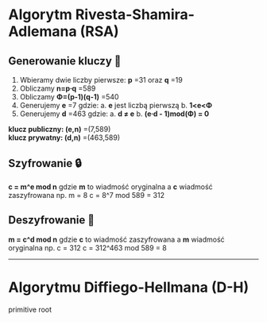 # Algorytm Rivesta-Shamira-Adlemana (RSA)
## Generowanie kluczy 🔐
1. Wbieramy dwie liczby pierwsze: **p** =31 oraz **q** =19
2. Obliczamy **n=p∙q** =589
3. Obliczamy **Φ=(p-1)(q-1)** =540
4. Generujemy **e** =7 gdzie:
    a. **e** jest liczbą pierwszą
    b. **1<e<Φ**
5. Generujemy **d** =463 gdzie:
    a. **d ≠ e**
    b. **(e∙d - 1)mod(Φ) = 0**

**klucz publiczny: (e,n)** =(7,589)  
**klucz prywatny: (d,n)** =(463,589)

## Szyfrowanie 🔒
**c = m^e mod n**
gdzie **m** to wiadmość oryginalna a **c** wiadmość zaszyfrowana
np.
m = 8
c = 8^7 mod 589 = 312

## Deszyfrowanie 🔑
**m = c^d mod n**
gdzie **c** to wiadmość zaszyfrowana a **m** wiadmość oryginalna
np.
c = 312
c = 312^463 mod 589 = 8
___
# Algorytmu	Diffiego-Hellmana (D-H)
primitive root 